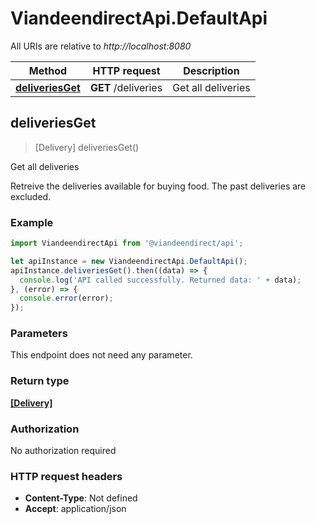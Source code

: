 # ViandeendirectApi.DefaultApi

All URIs are relative to *http://localhost:8080*

Method | HTTP request | Description
------------- | ------------- | -------------
[**deliveriesGet**](DefaultApi.md#deliveriesGet) | **GET** /deliveries | Get all deliveries



## deliveriesGet

> [Delivery] deliveriesGet()

Get all deliveries

Retreive the deliveries available for buying food. The past deliveries are excluded.

### Example

```javascript
import ViandeendirectApi from '@viandeendirect/api';

let apiInstance = new ViandeendirectApi.DefaultApi();
apiInstance.deliveriesGet().then((data) => {
  console.log('API called successfully. Returned data: ' + data);
}, (error) => {
  console.error(error);
});

```

### Parameters

This endpoint does not need any parameter.

### Return type

[**[Delivery]**](Delivery.md)

### Authorization

No authorization required

### HTTP request headers

- **Content-Type**: Not defined
- **Accept**: application/json

